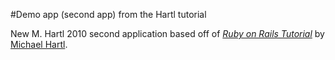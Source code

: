 #Demo app (second app) from the Hartl tutorial

New M. Hartl 2010 second application based off of [*Ruby on Rails Tutorial*](http://railstutorial.org) by [Michael Hartl](http://michaelhartl.com/).
